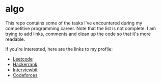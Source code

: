 # algo
This repo contains some of the tasks I've encountered during my competitive programming career.
Note that the list is not complete. I am trying to add links, comments and clean up the code so that it's more readable.

If you're interested, here are the links to my profile:
- [Leetcode](https://leetcode.com/han_v/)
- [Hackerrank](https://www.hackerrank.com/Han_V)
- [Interviewbit](https://www.interviewbit.com/profile/Han_V)
- [Codeforces](https://codeforces.com/profile/Han_V)
